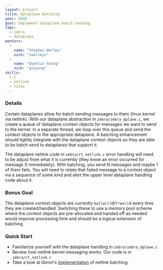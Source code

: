 ```yaml
---
layout: project
title: Dataplane Batching
year: 2020
goal: Implement dataplane batch sending
tags:
  - zebra
  - dataplane
mentors:
  -
    name: "Stephen Worley"
    nick: "sworleys"
  -
    name: "Quentin Young"
    nick: "qlyoung"
skills:
  - C
  - netlink
  - linux
---
```


### Details
Certain dataplanes allow for batch sending messages to them (linux kernel via netlink). With our dataplane abstraction in `zebra/zebra_dplane.c`, we create a queue of dataplane context objects for messages we want to send to the kernel. In a separate thread, we loop over this queue and send the context objects to the appropriate dataplane. A batching enhancement should tightly integrate with the dataplane context objects so they are able to be batch send to dataplanes that support it.

The dataplane netlink code in `zebra/rt_netlink.c` error handling will need to be adjust from what it is currently (they know an error occurred for message X immediately). With batching, you send N messages and maybe 1 of them fails. You will need to relate that failed message to a context object via a sequence of some kind and alert the upper level dataplane handling code about it.

### Bonus Goal
The dataplane context objects are currently `malloc()`d/`free()`d every time they are created/handled. Switching these to use a memory pool scheme where the context objects are pre-allocated and handed off as needed would improve processing time and should be a logical extension of batching.

### Quick Start
  - Familiarize yourself with the dataplane handling in `zebra/zebra_dplane.c`
  - Review how netlink kernel messaging works. Our code is in `zebra/rt_netlink.c`
  - Take a look at libmnl's [implementation](https://netfilter.org/projects/libmnl/doxygen/html/nlmsg_8c_source.html#l00413) of netlink batching.
